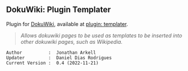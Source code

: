 ## DokuWiki: Plugin Templater
Plugin for [DokuWiki](https://www.dokuwiki.org), available at [plugin: templater](https://www.dokuwiki.org/plugin:templater).

> _Allows dokuwiki pages to be used as templates to be inserted into other dokuwiki pages, such as Wikipedia._

    Author          :  Jonathan Arkell
    Updater         :  Daniel Dias Rodrigues
    Current Version :  0.4 (2022-11-21)
